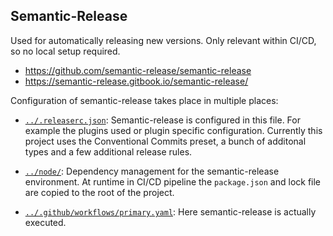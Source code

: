 ## Semantic-Release

Used for automatically releasing new versions. Only relevant within CI/CD, so no
local setup required.

- https://github.com/semantic-release/semantic-release
- https://semantic-release.gitbook.io/semantic-release/

Configuration of semantic-release takes place in multiple places:

- [`../.releaserc.json`](../.releaserc.json): Semantic-release is configured in this
  file. For example the plugins used or plugin specific configuration. Currently
  this project uses the Conventional Commits preset, a bunch of additonal types
  and a few additional release rules.

- [`../node/`](../node/): Dependency management for the semantic-release
  environment. At runtime in CI/CD pipeline the `package.json` and lock file are
  copied to the root of the project.

- [`../.github/workflows/primary.yaml`](../.github/workflows/primary.yaml):
  Here semantic-release is actually executed.
